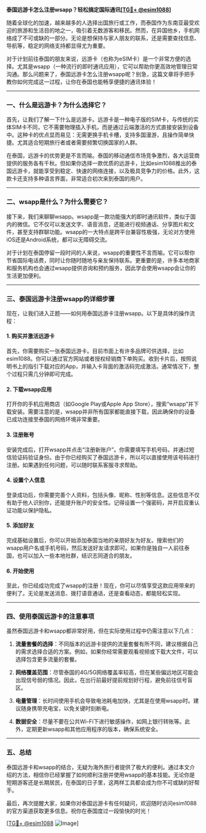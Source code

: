 **泰国远游卡怎么注册wsapp？轻松搞定国际通讯[[TG💪+ @esim1088](https://t.me/s/esim1088)]**

随着全球化的加速，越来越多的人选择出国旅行或工作，而泰国作为东南亚最受欢迎的旅游和生活目的地之一，吸引着无数游客和移民。然而，在异国他乡，手机网络成了不可或缺的一部分。无论是想保持与家人朋友的联系，还是需要查找信息、导航等，稳定的网络支持都显得尤为重要。

对于计划前往泰国的朋友来说，远游卡（也称为eSIM卡）是一个非常方便的选择。尤其是wsapp（一种流行的即时通讯应用），它可以帮助你更高效地管理日常沟通。那么问题来了，泰国远游卡怎么注册wsapp呢？别急，这篇文章将手把手教你如何完成这一过程，让你在泰国也能畅享便捷的通讯体验！

---

### 一、什么是远游卡？为什么选择它？

首先，让我们了解一下什么是远游卡。远游卡是一种电子版的SIM卡，与传统的实体SIM卡不同，它不需要物理插入手机，而是通过云端激活的方式直接安装到设备中。这种卡的优点显而易见：无需更换手机卡槽，支持多国漫游，且操作简单快捷。尤其适合短期旅行者或者需要频繁切换国家的人群。

在泰国，远游卡的优势更是不言而喻。泰国的移动通信市场竞争激烈，各大运营商提供的服务各有千秋。但如果你选择一款优质的远游卡，比如esim1088推出的泰国远游卡，就能享受到稳定、快速的网络连接，以及极具竞争力的价格。此外，这款卡还支持多种语言界面，非常适合初次来到泰国的用户。

---

### 二、wsapp是什么？为什么需要它？

接下来，我们来聊聊wsapp。wsapp是一款功能强大的即时通讯软件，类似于国内的微信。它不仅可以发送文字、语音消息，还能进行视频通话、分享图片和文件，甚至支持群聊功能。wsapp的一大特点是跨平台兼容性极强，无论对方使用iOS还是Android系统，都可以无障碍交流。

对于计划在泰国停留一段时间的人来说，wsapp的重要性不言而喻。它可以帮你节省国际电话费，同时让你随时随地与亲友保持联系。更重要的是，许多本地商家和服务机构也会通过wsapp提供咨询和预约服务，因此学会使用wsapp会让你的生活更加便利。

---

### 三、泰国远游卡注册wsapp的详细步骤

现在，让我们进入正题——如何用泰国远游卡注册wsapp。以下是具体的操作流程：

#### 1. 购买并激活远游卡
首先，你需要购买一张泰国远游卡。目前市面上有许多品牌可供选择，比如esim1088。你可以通过官方网站或者授权经销商下单购买。收到卡片后，按照说明书上的指引下载对应的App，并输入卡背面的激活码完成激活。通常情况下，整个过程只需几分钟即可完成。

#### 2. 下载wsapp应用
打开你的手机应用商店（如Google Play或Apple App Store），搜索“wsapp”并下载安装。需要注意的是，wsapp并非所有国家都能直接下载，因此确保你的设备已成功连接至泰国的网络环境非常重要。

#### 3. 注册账号
安装完成后，打开wsapp并点击“注册新账户”。你需要填写手机号码，并通过短信验证码验证身份。由于你已经购买了泰国远游卡，所以可以直接使用该号码进行注册。如果遇到任何问题，可以随时联系客服寻求帮助。

#### 4. 设置个人信息
登录成功后，你需要完善个人资料，包括头像、昵称、性别等信息。这些信息不仅有助于他人识别你，还能提升账户的安全性。记得设置一个强密码，并开启双重认证功能以保护隐私。

#### 5. 添加好友
完成基础设置后，你可以开始添加泰国当地的亲朋好友为好友。搜索他们的wsapp用户名或手机号码，然后发送好友请求即可。如果你是独自一人前往泰国，也可以加入一些本地社群，结识志同道合的朋友。

#### 6. 开始使用
至此，你已经成功完成了wsapp的注册！现在，你可以尽情享受这款应用带来的便利了。无论是发送消息、拨打语音通话，还是查看动态，都能轻松实现。

---

### 四、使用泰国远游卡的注意事项

虽然泰国远游卡和wsapp都非常好用，但在实际使用过程中仍需注意以下几点：

1. **流量套餐的选择**：不同版本的远游卡提供的流量套餐有所不同，建议根据自己的需求选择合适的方案。例如，如果你经常需要观看视频或下载大文件，可以选择包含更多流量的套餐。

2. **网络覆盖范围**：尽管泰国的4G/5G网络覆盖率较高，但在某些偏远地区可能会出现信号弱的情况。因此，在出行前最好提前规划好行程，避免前往信号盲区。

3. **电量管理**：长时间使用手机会导致电池耗电加快，尤其是在使用wsapp时。建议随身携带充电宝，以免关键时刻断电。

4. **数据安全**：尽量不要在公共Wi-Fi下进行敏感操作，如网上银行转账等。此外，定期更新wsapp和其他应用程序的版本，确保系统安全。

---

### 五、总结

泰国远游卡和wsapp的结合，无疑为海外旅行者提供了极大的便利。通过本文介绍的方法，相信你已经掌握了如何顺利注册并使用wsapp的基本技能。无论你是短期游客还是长期居民，在泰国的日子里，这两样工具都会成为你不可或缺的好帮手。

最后，再次提醒大家，如果你对泰国远游卡有任何疑问，欢迎随时访问esim1088的官方渠道获取更多信息。祝你在泰国度过一段愉快的时光！

[[TG💪+ @esim1088](https://t.me/s/esim1088) ![Image](https://i.postimg.cc/4NQfJmqS/Snipaste-2025-05-13-00-14-12.png)]